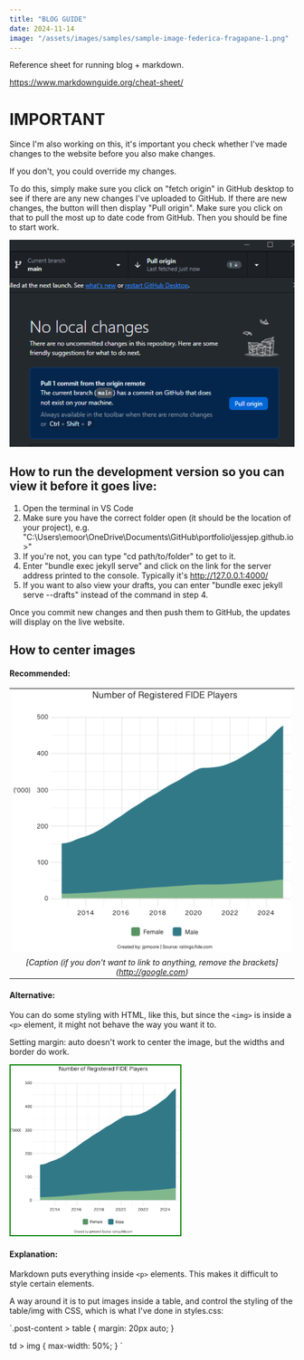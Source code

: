 ```yaml
---
title: "BLOG GUIDE"
date: 2024-11-14
image: "/assets/images/samples/sample-image-federica-fragapane-1.png"
---
```


Reference sheet for running blog + markdown.

https://www.markdownguide.org/cheat-sheet/

# IMPORTANT

Since I'm also working on this, it's important you check whether I've made changes to the website before you also make changes.

If you don't, you could override my changes.

To do this, simply make sure you click on "fetch origin" in GitHub desktop to see if there are any new changes I've uploaded to GitHub. If there are new changes, the button will then display "Pull origin". Make sure you click on that to pull the most up to date code from GitHub. Then you should be fine to start work.

![Pull origin on GitHub Desktop](/assets/images/samples/pull-origin.png)

## How to run the development version so you can view it before it goes live:

1. Open the terminal in VS Code
2. Make sure you have the correct folder open (it should be the location of your project), e.g. "C:\Users\emoor\OneDrive\Documents\GitHub\portfolio\jessjep.github.io>"
3. If you're not, you can type "cd path/to/folder" to get to it.
4. Enter "bundle exec jekyll serve" and click on the link for the server address printed to the console. Typically it's http://127.0.0.1:4000/
5. If you want to also view your drafts, you can enter "bundle exec jekyll serve --drafts" instead of the command in step 4.

Once you commit new changes and then push them to GitHub, the updates will display on the live website.

## How to center images

#### Recommended:

|                                                                                                 |
| :---------------------------------------------------------------------------------------------: |
|                ![Description of the image](/assets/images/chess/totals_plot.png)                |
| _[Caption (if you don't want to link to anything, remove the []() brackets](http://google.com)_ |

#### Alternative:

You can do some styling with HTML, like this, but since the `<img>` is inside a `<p>` element, it might not behave the way you want it to.

Setting margin: auto doesn't work to center the image, but the widths and border do work.

<img src="/assets/images/chess/totals_plot.png" style="height:300px;width:300px;margin:auto;border:2px solid green" alt="Plot of Registered Players">

#### Explanation:

Markdown puts everything inside `<p>` elements. This makes it difficult to style certain elements.

A way around it is to put images inside a table, and control the styling of the table/img with CSS, which is what I've done in styles.css:

`.post-content > table {
margin: 20px auto;
}

td > img {
max-width: 50%;
}
`
